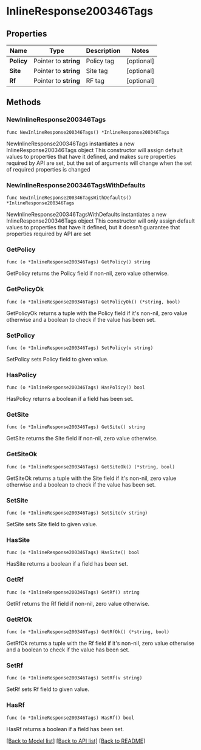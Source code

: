 # InlineResponse200346Tags

## Properties

Name | Type | Description | Notes
------------ | ------------- | ------------- | -------------
**Policy** | Pointer to **string** | Policy tag | [optional] 
**Site** | Pointer to **string** | Site tag | [optional] 
**Rf** | Pointer to **string** | RF tag | [optional] 

## Methods

### NewInlineResponse200346Tags

`func NewInlineResponse200346Tags() *InlineResponse200346Tags`

NewInlineResponse200346Tags instantiates a new InlineResponse200346Tags object
This constructor will assign default values to properties that have it defined,
and makes sure properties required by API are set, but the set of arguments
will change when the set of required properties is changed

### NewInlineResponse200346TagsWithDefaults

`func NewInlineResponse200346TagsWithDefaults() *InlineResponse200346Tags`

NewInlineResponse200346TagsWithDefaults instantiates a new InlineResponse200346Tags object
This constructor will only assign default values to properties that have it defined,
but it doesn't guarantee that properties required by API are set

### GetPolicy

`func (o *InlineResponse200346Tags) GetPolicy() string`

GetPolicy returns the Policy field if non-nil, zero value otherwise.

### GetPolicyOk

`func (o *InlineResponse200346Tags) GetPolicyOk() (*string, bool)`

GetPolicyOk returns a tuple with the Policy field if it's non-nil, zero value otherwise
and a boolean to check if the value has been set.

### SetPolicy

`func (o *InlineResponse200346Tags) SetPolicy(v string)`

SetPolicy sets Policy field to given value.

### HasPolicy

`func (o *InlineResponse200346Tags) HasPolicy() bool`

HasPolicy returns a boolean if a field has been set.

### GetSite

`func (o *InlineResponse200346Tags) GetSite() string`

GetSite returns the Site field if non-nil, zero value otherwise.

### GetSiteOk

`func (o *InlineResponse200346Tags) GetSiteOk() (*string, bool)`

GetSiteOk returns a tuple with the Site field if it's non-nil, zero value otherwise
and a boolean to check if the value has been set.

### SetSite

`func (o *InlineResponse200346Tags) SetSite(v string)`

SetSite sets Site field to given value.

### HasSite

`func (o *InlineResponse200346Tags) HasSite() bool`

HasSite returns a boolean if a field has been set.

### GetRf

`func (o *InlineResponse200346Tags) GetRf() string`

GetRf returns the Rf field if non-nil, zero value otherwise.

### GetRfOk

`func (o *InlineResponse200346Tags) GetRfOk() (*string, bool)`

GetRfOk returns a tuple with the Rf field if it's non-nil, zero value otherwise
and a boolean to check if the value has been set.

### SetRf

`func (o *InlineResponse200346Tags) SetRf(v string)`

SetRf sets Rf field to given value.

### HasRf

`func (o *InlineResponse200346Tags) HasRf() bool`

HasRf returns a boolean if a field has been set.


[[Back to Model list]](../README.md#documentation-for-models) [[Back to API list]](../README.md#documentation-for-api-endpoints) [[Back to README]](../README.md)



